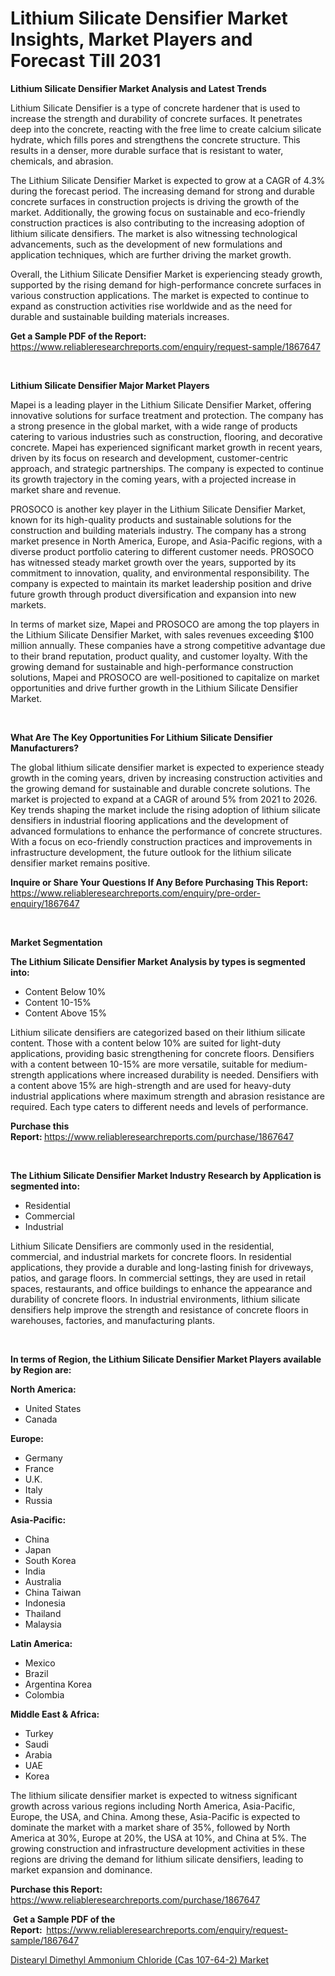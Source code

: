 <p><h1>Lithium Silicate Densifier Market Insights, Market Players and Forecast Till 2031</h1></p><p><strong>Lithium Silicate Densifier Market Analysis and Latest Trends</strong></p>
<p><p>Lithium Silicate Densifier is a type of concrete hardener that is used to increase the strength and durability of concrete surfaces. It penetrates deep into the concrete, reacting with the free lime to create calcium silicate hydrate, which fills pores and strengthens the concrete structure. This results in a denser, more durable surface that is resistant to water, chemicals, and abrasion.</p><p>The Lithium Silicate Densifier Market is expected to grow at a CAGR of 4.3% during the forecast period. The increasing demand for strong and durable concrete surfaces in construction projects is driving the growth of the market. Additionally, the growing focus on sustainable and eco-friendly construction practices is also contributing to the increasing adoption of lithium silicate densifiers. The market is also witnessing technological advancements, such as the development of new formulations and application techniques, which are further driving the market growth.</p><p>Overall, the Lithium Silicate Densifier Market is experiencing steady growth, supported by the rising demand for high-performance concrete surfaces in various construction applications. The market is expected to continue to expand as construction activities rise worldwide and as the need for durable and sustainable building materials increases.</p></p>
<p><strong>Get a Sample PDF of the Report:&nbsp;</strong> <a href="https://www.reliableresearchreports.com/enquiry/request-sample/1867647">https://www.reliableresearchreports.com/enquiry/request-sample/1867647</a></p>
<p>&nbsp;</p>
<p><strong>Lithium Silicate Densifier Major Market Players</strong></p>
<p><p>Mapei is a leading player in the Lithium Silicate Densifier Market, offering innovative solutions for surface treatment and protection. The company has a strong presence in the global market, with a wide range of products catering to various industries such as construction, flooring, and decorative concrete. Mapei has experienced significant market growth in recent years, driven by its focus on research and development, customer-centric approach, and strategic partnerships. The company is expected to continue its growth trajectory in the coming years, with a projected increase in market share and revenue.</p><p>PROSOCO is another key player in the Lithium Silicate Densifier Market, known for its high-quality products and sustainable solutions for the construction and building materials industry. The company has a strong market presence in North America, Europe, and Asia-Pacific regions, with a diverse product portfolio catering to different customer needs. PROSOCO has witnessed steady market growth over the years, supported by its commitment to innovation, quality, and environmental responsibility. The company is expected to maintain its market leadership position and drive future growth through product diversification and expansion into new markets.</p><p>In terms of market size, Mapei and PROSOCO are among the top players in the Lithium Silicate Densifier Market, with sales revenues exceeding $100 million annually. These companies have a strong competitive advantage due to their brand reputation, product quality, and customer loyalty. With the growing demand for sustainable and high-performance construction solutions, Mapei and PROSOCO are well-positioned to capitalize on market opportunities and drive further growth in the Lithium Silicate Densifier Market.</p></p>
<p>&nbsp;</p>
<p><strong>What Are The Key Opportunities For Lithium Silicate Densifier Manufacturers?</strong></p>
<p><p>The global lithium silicate densifier market is expected to experience steady growth in the coming years, driven by increasing construction activities and the growing demand for sustainable and durable concrete solutions. The market is projected to expand at a CAGR of around 5% from 2021 to 2026. Key trends shaping the market include the rising adoption of lithium silicate densifiers in industrial flooring applications and the development of advanced formulations to enhance the performance of concrete structures. With a focus on eco-friendly construction practices and improvements in infrastructure development, the future outlook for the lithium silicate densifier market remains positive.</p></p>
<p><strong>Inquire or Share Your Questions If Any Before Purchasing This Report:</strong> <a href="https://www.reliableresearchreports.com/enquiry/pre-order-enquiry/1867647">https://www.reliableresearchreports.com/enquiry/pre-order-enquiry/1867647</a></p>
<p>&nbsp;</p>
<p><strong>Market Segmentation</strong></p>
<p><strong>The Lithium Silicate Densifier Market Analysis by types is segmented into:</strong></p>
<p><ul><li>Content Below 10%</li><li>Content 10-15%</li><li>Content Above 15%</li></ul></p>
<p><p>Lithium silicate densifiers are categorized based on their lithium silicate content. Those with a content below 10% are suited for light-duty applications, providing basic strengthening for concrete floors. Densifiers with a content between 10-15% are more versatile, suitable for medium-strength applications where increased durability is needed. Densifiers with a content above 15% are high-strength and are used for heavy-duty industrial applications where maximum strength and abrasion resistance are required. Each type caters to different needs and levels of performance.</p></p>
<p><strong>Purchase this Report:&nbsp;</strong><a href="https://www.reliableresearchreports.com/purchase/1867647">https://www.reliableresearchreports.com/purchase/1867647</a></p>
<p>&nbsp;</p>
<p><strong>The Lithium Silicate Densifier Market Industry Research by Application is segmented into:</strong></p>
<p><ul><li>Residential</li><li>Commercial</li><li>Industrial</li></ul></p>
<p><p>Lithium Silicate Densifiers are commonly used in the residential, commercial, and industrial markets for concrete floors. In residential applications, they provide a durable and long-lasting finish for driveways, patios, and garage floors. In commercial settings, they are used in retail spaces, restaurants, and office buildings to enhance the appearance and durability of concrete floors. In industrial environments, lithium silicate densifiers help improve the strength and resistance of concrete floors in warehouses, factories, and manufacturing plants.</p></p>
<p>&nbsp;</p>
<p><strong>In terms of Region, the Lithium Silicate Densifier Market Players available by Region are:</strong></p>
<p>
    <p> <strong> North America: </strong>
        <ul>
            <li>United States</li>
            <li>Canada</li>
        </ul>
        </p> 
    <p> <strong> Europe: </strong>
        <ul>
            <li>Germany</li>
            <li>France</li>
            <li>U.K.</li>
            <li>Italy</li>
            <li>Russia</li>
        </ul>
        </p> 
    <p> <strong> Asia-Pacific: </strong>
        <ul>
            <li>China</li>
            <li>Japan</li>
            <li>South Korea</li>
            <li>India</li>
            <li>Australia</li>
            <li>China Taiwan</li>
            <li>Indonesia</li>
            <li>Thailand</li>
            <li>Malaysia</li>
        </ul>
        </p> 
    <p> <strong> Latin America: </strong>
        <ul>
            <li>Mexico</li>
            <li>Brazil</li>
            <li>Argentina Korea</li>
            <li>Colombia</li>
        </ul>
        </p> 
    <p> <strong> Middle East & Africa: </strong>
        <ul>
            <li>Turkey</li>
            <li>Saudi</li>
            <li>Arabia</li>
            <li>UAE</li>
            <li>Korea</li>
        </ul>
    </p>
    </p>
<p><p>The lithium silicate densifier market is expected to witness significant growth across various regions including North America, Asia-Pacific, Europe, the USA, and China. Among these, Asia-Pacific is expected to dominate the market with a market share of 35%, followed by North America at 30%, Europe at 20%, the USA at 10%, and China at 5%. The growing construction and infrastructure development activities in these regions are driving the demand for lithium silicate densifiers, leading to market expansion and dominance.</p></p>
<p><strong>Purchase this Report: </strong><a href="https://www.reliableresearchreports.com/purchase/1867647">https://www.reliableresearchreports.com/purchase/1867647</a></p>
<p>&nbsp;<strong>Get a Sample PDF of the Report:&nbsp;&nbsp;</strong><a href="https://www.reliableresearchreports.com/enquiry/request-sample/1867647">https://www.reliableresearchreports.com/enquiry/request-sample/1867647</a></p>
<p><strong></strong></p>
<p><p><a href="https://artistic-helicopter-ca9.notion.site/Distearyl-Dimethyl-Ammonium-Chloride-Cas-107-64-2-Market-Insights-Market-Players-and-Forecast-Til-3840d3180d2641fdb69af2ff8e29fb1b">Distearyl Dimethyl Ammonium Chloride (Cas 107-64-2) Market</a></p></p>